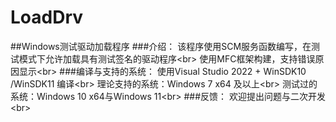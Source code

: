 # LoadDrv
##Windows测试驱动加载程序
###介绍：
该程序使用SCM服务函数编写，在测试模式下允许加载具有测试签名的驱动程序\<br>
使用MFC框架构建，支持错误原因显示\<br>
###编译与支持的系统：
使用Visual Studio 2022 + WinSDK10 /WinSDK11 编译\<br>
理论支持的系统：Windows 7 x64 及以上\<br>
测试过的系统：Windows 10 x64与Windows 11\<br>
###反馈：
欢迎提出问题与二次开发\<br>

